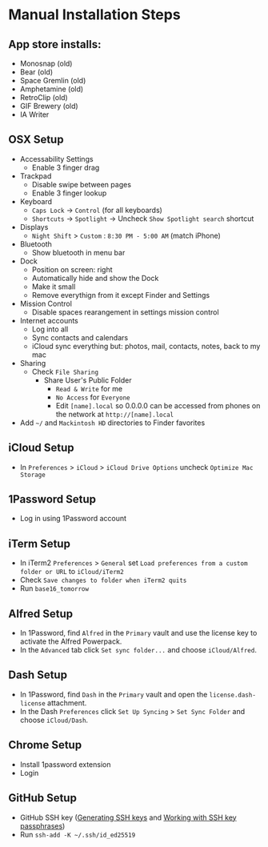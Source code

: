 Manual Installation Steps
=========================

App store installs:
-------------------
- Monosnap (old)
- Bear (old)
- Space Gremlin (old)
- Amphetamine (old)
- RetroClip (old)
- GIF Brewery (old)
- IA Writer

OSX Setup
---------
- Accessability Settings
  - Enable 3 finger drag
- Trackpad
  - Disable swipe between pages
  - Enable 3 finger lookup
- Keyboard
  - `Caps Lock` -> `Control` (for all keyboards)
  - `Shortcuts` -> `Spotlight` -> Uncheck `Show Spotlight search` shortcut
- Displays
  - `Night Shift` > `Custom` : `8:30 PM - 5:00 AM` (match iPhone)
- Bluetooth
  - Show bluetooth in menu bar
- Dock
  - Position on screen: right
  - Automatically hide and show the Dock
  - Make it small
  - Remove everythign from it except Finder and Settings
- Mission Control 
  - Disable spaces rearangement in settings mission control 
- Internet accounts
  - Log into all
  - Sync contacts and calendars
  - iCloud sync everything but: photos, mail, contacts, notes, back to my mac
- Sharing
  - Check `File Sharing`
    - Share User's Public Folder
      - `Read & Write` for me
      - `No Access` for `Everyone`
      - Edit `[name].local` so 0.0.0.0 can be accessed from phones on the network at `http://[name].local`
- Add `~/` and `Mackintosh HD` directories to Finder favorites

iCloud Setup
------------
- In `Preferences` > `iCloud` > `iCloud Drive Options` uncheck `Optimize Mac Storage`

1Password Setup
---------------
- Log in using 1Password account

iTerm Setup
-----------
- In iTerm2 `Preferences` > `General` set `Load preferences from a custom folder or URL` to `iCloud/iTerm2`
- Check `Save changes to folder when iTerm2 quits`
- Run `base16_tomorrow`

Alfred Setup
------------
- In 1Password, find `Alfred` in the `Primary` vault and use the license key to activate the Alfred Powerpack.
- In the `Advanced` tab click `Set sync folder...` and choose `iCloud/Alfred`.

Dash Setup
----------
- In 1Password, find `Dash` in the `Primary` vault and open the `license.dash-license` attachment.
- In the Dash `Preferences` click `Set Up Syncing` > `Set Sync Folder` and choose `iCloud/Dash`.

Chrome Setup
------------
- Install 1password extension
- Login

GitHub Setup
------------
- GitHub SSH key ([Generating SSH keys](https://help.github.com/articles/generating-ssh-keys/) and [Working with SSH key passphrases](https://help.github.com/articles/working-with-ssh-key-passphrases/))
- Run `ssh-add -K ~/.ssh/id_ed25519`
